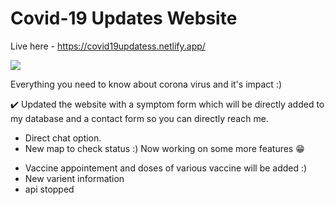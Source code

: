 # Covid-19 Updates Website
Live here - https://covid19updatess.netlify.app/

<a href="https://hits.seeyoufarm.com"><img src="https://hits.seeyoufarm.com/api/count/incr/badge.svg?url=https%3A%2F%2Fgithub.com%2Fshivaamm%2FCovid19&count_bg=%23443DC8&title_bg=%23272753&icon=exercism.svg&icon_color=%23F1F1F1&title=Welcome+Count&edge_flat=false"/></a>

Everything you need to know about corona virus and it's impact :) 

✔️ Updated the website with a symptom form which will be directly added to my database and a contact form so you can directly reach me.
  + Direct chat option.
  + New map to check status :)
Now working on some more features 😁

* Vaccine appointement and doses of various vaccine will be added :)
* New varient information
* api stopped 
